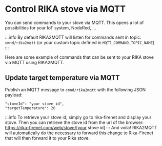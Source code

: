 # Control RIKA stove via MQTT

You can send commands to your stove via MQTT. This opens a lot of possibilities for your IoT system, NodeRed, ...


:::info
By default RIKA2MQTT will listen for commands sent in topic: `cmnd/rika2mqtt` (or your custom topic defined in `MQTT_COMMAND_TOPIC_NAME`).
:::

Here are some example of commands that can be sent to your RIKA stove via MQTT using RIKA2MQTT.

## Update target temperature via MQTT

Publish an MQTT message to `cmnd/rika2mqtt`  with the following JSON payload:

```
"stoveId": "your stove id",
"targetTemperature": 20
```

:::info
To retrieve your stove id, simply go to rika-firenet and display your stove. Then you can retrieve the stove id from the url of the browser: https://rika-firenet.com/web/stove/[your stove id]
:::
And voila! RIKA2MQTT will automatically do the necessary to forward this change to Rika-Firenet that will then forward it to your Rika stove.
